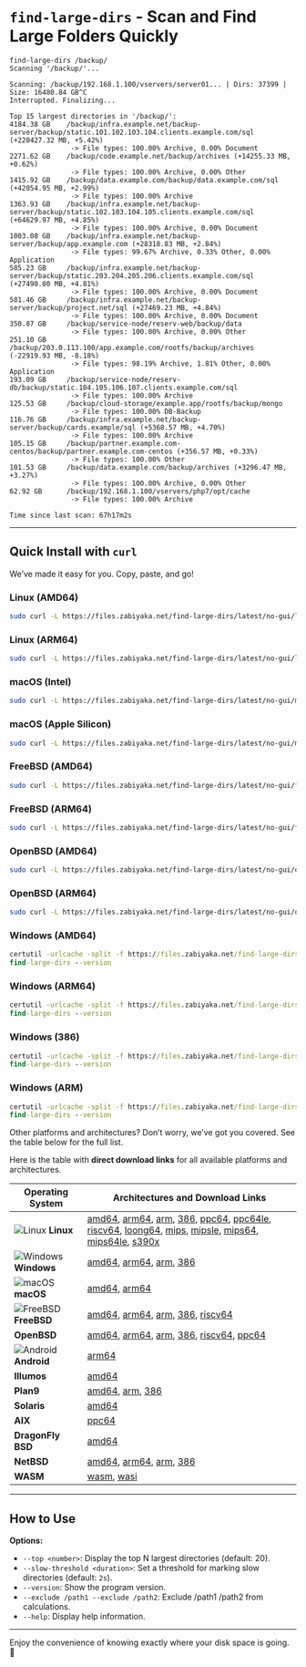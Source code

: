# **`find-large-dirs` - Scan and Find Large Folders Quickly**

```plaintext
find-large-dirs /backup/
Scanning '/backup/'...

Scanning: /backup/192.168.1.100/vservers/server01... | Dirs: 37399 | Size: 16480.84 GB^C
Interrupted. Finalizing...

Top 15 largest directories in '/backup/':
4184.38 GB    /backup/infra.example.net/backup-server/backup/static.101.102.103.104.clients.example.com/sql (+220427.32 MB, +5.42%)
               -> File types: 100.00% Archive, 0.00% Document
2271.62 GB    /backup/code.example.net/backup/archives (+14255.33 MB, +0.62%)
               -> File types: 100.00% Archive, 0.00% Other
1415.92 GB    /backup/data.example.com/backup/data.example.com/sql (+42054.95 MB, +2.99%)
               -> File types: 100.00% Archive
1363.93 GB    /backup/infra.example.net/backup-server/backup/static.102.103.104.105.clients.example.com/sql (+64629.97 MB, +4.85%)
               -> File types: 100.00% Archive, 0.00% Document
1003.08 GB    /backup/infra.example.net/backup-server/backup/app.example.com (+28318.83 MB, +2.84%)
               -> File types: 99.67% Archive, 0.33% Other, 0.00% Application
585.23 GB     /backup/infra.example.net/backup-server/backup/static.203.204.205.206.clients.example.com/sql (+27490.80 MB, +4.81%)
               -> File types: 100.00% Archive, 0.00% Document
581.46 GB     /backup/infra.example.net/backup-server/backup/project.net/sql (+27469.23 MB, +4.84%)
               -> File types: 100.00% Archive, 0.00% Document
350.87 GB     /backup/service-node/reserv-web/backup/data
               -> File types: 100.00% Archive, 0.00% Other
251.10 GB     /backup/203.0.113.100/app.example.com/rootfs/backup/archives (-22919.93 MB, -8.18%)
               -> File types: 98.19% Archive, 1.81% Other, 0.00% Application
193.09 GB     /backup/service-node/reserv-db/backup/static.104.105.106.107.clients.example.com/sql
               -> File types: 100.00% Archive
125.53 GB     /backup/cloud-storage/example.app/rootfs/backup/mongo
               -> File types: 100.00% DB-Backup
116.76 GB     /backup/infra.example.net/backup-server/backup/cards.example/sql (+5368.57 MB, +4.70%)
               -> File types: 100.00% Archive
105.15 GB     /backup/partner.example.com-centos/backup/partner.example.com-centos (+356.57 MB, +0.33%)
               -> File types: 100.00% Other
101.53 GB     /backup/data.example.com/backup/archives (+3296.47 MB, +3.27%)
               -> File types: 100.00% Archive, 0.00% Other
62.92 GB      /backup/192.168.1.100/vservers/php7/opt/cache
               -> File types: 100.00% Archive

Time since last scan: 67h17m2s
```

---

## **Quick Install with `curl`**

We’ve made it easy for you. Copy, paste, and go!

### **Linux (AMD64)**

```bash
sudo curl -L https://files.zabiyaka.net/find-large-dirs/latest/no-gui/linux/amd64/find-large-dirs -o /usr/local/bin/find-large-dirs; sudo chmod +x /usr/local/bin/find-large-dirs; find-large-dirs --version;
```

### **Linux (ARM64)**

```bash
sudo curl -L https://files.zabiyaka.net/find-large-dirs/latest/no-gui/linux/arm64/find-large-dirs -o /usr/local/bin/find-large-dirs; sudo chmod +x /usr/local/bin/find-large-dirs; find-large-dirs --version;
```


### **macOS (Intel)**

```bash
sudo curl -L https://files.zabiyaka.net/find-large-dirs/latest/no-gui/mac/amd64/find-large-dirs -o /usr/local/bin/find-large-dirs; sudo chmod +x /usr/local/bin/find-large-dirs; find-large-dirs --version;
```


### **macOS (Apple Silicon)**

```bash
sudo curl -L https://files.zabiyaka.net/find-large-dirs/latest/no-gui/mac/arm64/find-large-dirs -o /usr/local/bin/find-large-dirs; sudo chmod +x /usr/local/bin/find-large-dirs; find-large-dirs --version;
```

### **FreeBSD (AMD64)**

```bash
sudo curl -L https://files.zabiyaka.net/find-large-dirs/latest/no-gui/freebsd/amd64/find-large-dirs -o /usr/local/bin/find-large-dirs; sudo chmod +x /usr/local/bin/find-large-dirs; find-large-dirs --version;
```

### **FreeBSD (ARM64)**

```bash
sudo curl -L https://files.zabiyaka.net/find-large-dirs/latest/no-gui/freebsd/arm64/find-large-dirs -o /usr/local/bin/find-large-dirs; sudo chmod +x /usr/local/bin/find-large-dirs; find-large-dirs --version;
```

### **OpenBSD (AMD64)**

```bash
sudo curl -L https://files.zabiyaka.net/find-large-dirs/latest/no-gui/openbsd/amd64/find-large-dirs -o /usr/local/bin/find-large-dirs; sudo chmod +x /usr/local/bin/find-large-dirs; find-large-dirs --version;
```

### **OpenBSD (ARM64)**

```bash
sudo curl -L https://files.zabiyaka.net/find-large-dirs/latest/no-gui/openbsd/arm64/find-large-dirs -o /usr/local/bin/find-large-dirs; sudo chmod +x /usr/local/bin/find-large-dirs; find-large-dirs --version;
```

### **Windows (AMD64)**

```cmd
certutil -urlcache -split -f https://files.zabiyaka.net/find-large-dirs/latest/no-gui/windows/amd64/find-large-dirs.exe "C:\Windows\System32\find-large-dirs.exe"
find-large-dirs --version
```

### **Windows (ARM64)**

```cmd
certutil -urlcache -split -f https://files.zabiyaka.net/find-large-dirs/latest/no-gui/windows/arm64/find-large-dirs.exe "C:\Windows\System32\find-large-dirs.exe"
find-large-dirs --version
```

### **Windows (386)**

```cmd
certutil -urlcache -split -f https://files.zabiyaka.net/find-large-dirs/latest/no-gui/windows/386/find-large-dirs.exe "C:\Windows\System32\find-large-dirs.exe"
find-large-dirs --version
```

### **Windows (ARM)**

```cmd
certutil -urlcache -split -f https://files.zabiyaka.net/find-large-dirs/latest/no-gui/windows/arm/find-large-dirs.exe "C:\Windows\System32\find-large-dirs.exe"
find-large-dirs --version
```

Other platforms and architectures? Don’t worry, we’ve got you covered. See the table below for the full list.

Here is the table with **direct download links** for all available platforms and architectures.

| **Operating System** | **Architectures and Download Links** |
|-----------------------|--------------------------------------|
| ![Linux](https://edent.github.io/SuperTinyIcons/images/svg/linux.svg) **Linux** | [amd64](https://files.zabiyaka.net/find-large-dirs/latest/no-gui/linux/amd64/find-large-dirs), [arm64](https://files.zabiyaka.net/find-large-dirs/latest/no-gui/linux/arm64/find-large-dirs), [arm](https://files.zabiyaka.net/find-large-dirs/latest/no-gui/linux/arm/find-large-dirs), [386](https://files.zabiyaka.net/find-large-dirs/latest/no-gui/linux/386/find-large-dirs), [ppc64](https://files.zabiyaka.net/find-large-dirs/latest/no-gui/linux/ppc64/find-large-dirs), [ppc64le](https://files.zabiyaka.net/find-large-dirs/latest/no-gui/linux/ppc64le/find-large-dirs), [riscv64](https://files.zabiyaka.net/find-large-dirs/latest/no-gui/linux/riscv64/find-large-dirs), [loong64](https://files.zabiyaka.net/find-large-dirs/latest/no-gui/linux/loong64/find-large-dirs), [mips](https://files.zabiyaka.net/find-large-dirs/latest/no-gui/linux/mips/find-large-dirs), [mipsle](https://files.zabiyaka.net/find-large-dirs/latest/no-gui/linux/mipsle/find-large-dirs), [mips64](https://files.zabiyaka.net/find-large-dirs/latest/no-gui/linux/mips64/find-large-dirs), [mips64le](https://files.zabiyaka.net/find-large-dirs/latest/no-gui/linux/mips64le/find-large-dirs), [s390x](https://files.zabiyaka.net/find-large-dirs/latest/no-gui/linux/s390x/find-large-dirs) |
| ![Windows](https://edent.github.io/SuperTinyIcons/images/svg/windows.svg) **Windows** | [amd64](https://files.zabiyaka.net/find-large-dirs/latest/no-gui/windows/amd64/find-large-dirs.exe), [arm64](https://files.zabiyaka.net/find-large-dirs/latest/no-gui/windows/arm64/find-large-dirs.exe), [arm](https://files.zabiyaka.net/find-large-dirs/latest/no-gui/windows/arm/find-large-dirs.exe), [386](https://files.zabiyaka.net/find-large-dirs/latest/no-gui/windows/386/find-large-dirs.exe) |
| ![macOS](https://edent.github.io/SuperTinyIcons/images/svg/apple.svg) **macOS** | [amd64](https://files.zabiyaka.net/find-large-dirs/latest/no-gui/mac/amd64/find-large-dirs), [arm64](https://files.zabiyaka.net/find-large-dirs/latest/no-gui/mac/arm64/find-large-dirs) |
| ![FreeBSD](https://edent.github.io/SuperTinyIcons/images/svg/freebsd.svg) **FreeBSD** | [amd64](https://files.zabiyaka.net/find-large-dirs/latest/no-gui/freebsd/amd64/find-large-dirs), [arm64](https://files.zabiyaka.net/find-large-dirs/latest/no-gui/freebsd/arm64/find-large-dirs), [arm](https://files.zabiyaka.net/find-large-dirs/latest/no-gui/freebsd/arm/find-large-dirs), [386](https://files.zabiyaka.net/find-large-dirs/latest/no-gui/freebsd/386/find-large-dirs), [riscv64](https://files.zabiyaka.net/find-large-dirs/latest/no-gui/freebsd/riscv64/find-large-dirs) |
| **OpenBSD** | [amd64](https://files.zabiyaka.net/find-large-dirs/latest/no-gui/openbsd/amd64/find-large-dirs), [arm64](https://files.zabiyaka.net/find-large-dirs/latest/no-gui/openbsd/arm64/find-large-dirs), [arm](https://files.zabiyaka.net/find-large-dirs/latest/no-gui/openbsd/arm/find-large-dirs), [386](https://files.zabiyaka.net/find-large-dirs/latest/no-gui/openbsd/386/find-large-dirs), [riscv64](https://files.zabiyaka.net/find-large-dirs/latest/no-gui/openbsd/riscv64/find-large-dirs), [ppc64](https://files.zabiyaka.net/find-large-dirs/latest/no-gui/openbsd/ppc64/find-large-dirs) |
| ![Android](https://edent.github.io/SuperTinyIcons/images/svg/android.svg) **Android** | [arm64](https://files.zabiyaka.net/find-large-dirs/latest/no-gui/android/arm64/find-large-dirs) |
| **Illumos** | [amd64](https://files.zabiyaka.net/find-large-dirs/latest/no-gui/illumos/amd64/find-large-dirs) |
| **Plan9** | [amd64](https://files.zabiyaka.net/find-large-dirs/latest/no-gui/plan9/amd64/find-large-dirs), [arm](https://files.zabiyaka.net/find-large-dirs/latest/no-gui/plan9/arm/find-large-dirs), [386](https://files.zabiyaka.net/find-large-dirs/latest/no-gui/plan9/386/find-large-dirs) |
| **Solaris** | [amd64](https://files.zabiyaka.net/find-large-dirs/latest/no-gui/solaris/amd64/find-large-dirs) |
| **AIX** | [ppc64](https://files.zabiyaka.net/find-large-dirs/latest/no-gui/aix/ppc64/find-large-dirs) |
| **DragonFly BSD** | [amd64](https://files.zabiyaka.net/find-large-dirs/latest/no-gui/dragonfly/amd64/find-large-dirs) |
| **NetBSD** | [amd64](https://files.zabiyaka.net/find-large-dirs/latest/no-gui/netbsd/amd64/find-large-dirs), [arm64](https://files.zabiyaka.net/find-large-dirs/latest/no-gui/netbsd/arm64/find-large-dirs), [arm](https://files.zabiyaka.net/find-large-dirs/latest/no-gui/netbsd/arm/find-large-dirs), [386](https://files.zabiyaka.net/find-large-dirs/latest/no-gui/netbsd/386/find-large-dirs) |
| **WASM** | [wasm](https://files.zabiyaka.net/find-large-dirs/latest/no-gui/js/wasm/find-large-dirs), [wasi](https://files.zabiyaka.net/find-large-dirs/latest/no-gui/wasip1/wasm/find-large-dirs) |

---

## **How to Use**

**Options:**
- `--top <number>`: Display the top N largest directories (default: 20).
- `--slow-threshold <duration>`: Set a threshold for marking slow directories (default: `2s`).
- `--version`: Show the program version.
- `--exclude /path1 --exclude /path2`: Exclude /path1 /path2 from calculations.
- `--help`: Display help information.

---

Enjoy the convenience of knowing exactly where your disk space is going. 🎉
